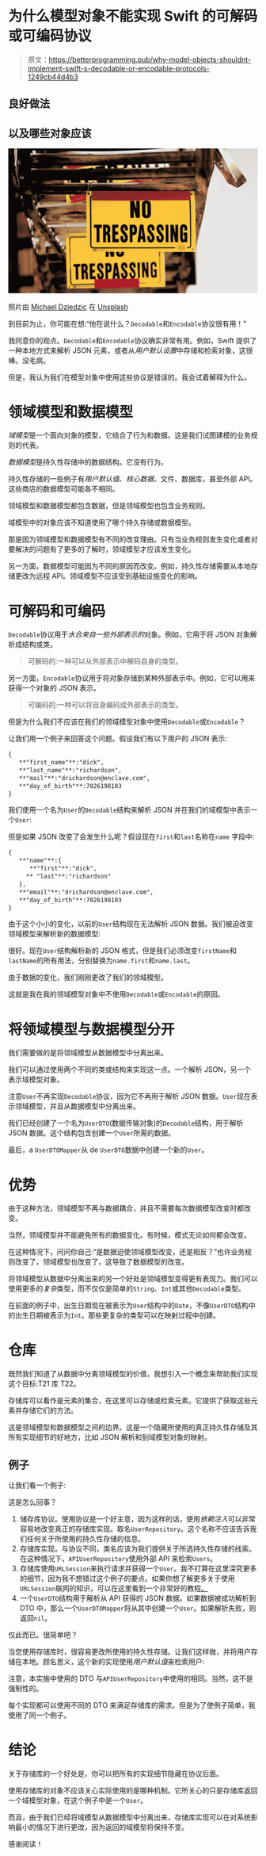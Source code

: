 # 为什么模型对象不能实现 Swift 的可解码或可编码协议

> 原文：<https://betterprogramming.pub/why-model-objects-shouldnt-implement-swift-s-decodable-or-encodable-protocols-1249cb44d4b3>

## 良好做法

## 以及哪些对象应该

![](img/8a4ce95768ddcd16c86db87d8986d0a6.png)

照片由 [Michael Dziedzic](https://unsplash.com/@lazycreekimages?utm_source=unsplash&utm_medium=referral&utm_content=creditCopyText) 在 [Unsplash](https://unsplash.com/search/photos/trespassing?utm_source=unsplash&utm_medium=referral&utm_content=creditCopyText)

到目前为止，你可能在想:“他在说什么？`Decodable`和`Encodable`协议很有用！”

我同意你的观点。`Decodable`和`Encodable`协议确实非常有用。例如，Swift 提供了一种本地方式来解析 JSON 元素，或者从*用户默认设置*中存储和检索对象，这很棒。没毛病。

但是，我认为我们在模型对象中使用这些协议是错误的。我会试着解释为什么。

# 领域模型和数据模型

*域模型*是一个面向对象的模型，它结合了行为和数据。这是我们试图建模的业务规则的代表。

*数据模型*是持久性存储中的数据结构。它没有行为。

持久性存储的一些例子有*用户默认值*、*核心数据*、文件、数据库，甚至外部 API。这些商店的数据模型可能各不相同。

领域模型和数据模型都包含数据，但是领域模型也包含业务规则。

域模型中的对象应该不知道使用了哪个持久存储或数据模型。

那是因为领域模型和数据模型有不同的改变理由。只有当业务规则发生变化或者对要解决的问题有了更多的了解时，领域模型才应该发生变化。

另一方面，数据模型可能因为不同的原因而改变。例如，持久性存储需要从本地存储更改为远程 API。领域模型不应该受到基础设施变化的影响。

# 可解码和可编码

`Decodable`协议用于*水合来自一些外部表示的*对象。例如，它用于将 JSON 对象解析成结构或类。

> 可解码的:一种可以从外部表示中解码自身的类型。

另一方面，`Encodable`协议用于将对象存储到某种外部表示中。例如，它可以用来获得一个对象的 JSON 表示。

> 可编码的:一种可以将自身编码成外部表示的类型。

但是为什么我们不应该在我们的领域模型对象中使用`Decodable`或`Encodable`？

让我们用一个例子来回答这个问题。假设我们有以下用户的 JSON 表示:

```
{
   **"first_name"**:"dick",
   **"last_name"**:"richardson",
   **"mail"**:"drichardson@enclave.com",
   **"day_of_birth"**:7026198103
}
```

我们使用一个名为`User`的`Decodable`结构来解析 JSON 并在我们的域模型中表示一个`User`:

但是如果 JSON 改变了会发生什么呢？假设现在`first`和`last`名称在`name` 字段中:

```
{
   **"name"**:{
      **"first"**:"dick",
     ** "last"**:"richardson"
   },
   **"email"**:"drichardson@enclave.com",
   **"day_of_birth"**:7026198103
}
```

由于这个小小的变化，以前的`User`结构现在无法解析 JSON 数据。我们被迫改变领域模型来解析新的数据模型:

很好。现在`User`结构解析新的 JSON 格式，但是我们必须改变`firstName`和`lastName`的所有用法，分别替换为`name.first`和`name.last`。

由于数据的变化，我们刚刚更改了我们的领域模型。

这就是我在我的领域模型对象中不使用`Decodable`或`Encodable`的原因。

# 将领域模型与数据模型分开

我们需要做的是将领域模型从数据模型中分离出来。

我们可以通过使用两个不同的类或结构来实现这一点。一个解析 JSON，另一个表示域模型对象。

注意`User`不再实现`Decodable`协议，因为它不再用于解析 JSON 数据。`User`现在表示领域模型，并且从数据模型中分离出来。

我们已经创建了一个名为`UserDTO`(数据传输对象)的`Decodable`结构，用于解析 JSON 数据。这个结构包含创建一个`User`所需的数据。

最后，a `UserDTOMapper`从 de `UserDTO`数据中创建一个新的`User`。

# 优势

由于这种方法，领域模型不再与数据耦合，并且不需要每次数据模型改变时都改变。

当然，领域模型并不能避免所有的数据变化。有时候，模式无论如何都会改变。

在这种情况下，问问你自己:“是数据迫使领域模型改变，还是相反？”也许业务规则改变了，领域模型也改变了，这导致了数据模型的改变。

将领域模型从数据中分离出来的另一个好处是领域模型变得更有表现力。我们可以使用更多的*复杂*类型，而不仅仅是简单的`String`、`Int`或其他`Decodable`类型。

在前面的例子中，出生日期现在被表示为`User`结构中的`Date`，不像`UserDTO`结构中的出生日期被表示为`Int`。那些更复杂的类型可以在映射过程中创建。

# 仓库

既然我们知道了从数据中分离领域模型的价值，我想引入一个概念来帮助我们实现这个目标:T21 库 T22。

存储库可以看作是元素的集合，在这里可以存储或检索元素。它提供了获取这些元素并存储它们的方法。

这是领域模型和数据模型之间的边界。这是一个隐藏所使用的真正持久性存储及其所有实现细节的好地方，比如 JSON 解析和到域模型对象的映射。

## 例子

让我们看一个例子:

这是怎么回事？

1.  储存库协议。使用协议是一个好主意，因为这样的话，使用*依赖注入*可以非常容易地改变真正的存储库实现。取名`UserRepository`。这个名称不应该告诉我们任何关于所使用的持久性存储的信息。
2.  存储库实现。与协议不同，类名应该为我们提供关于所选持久性存储的线索。在这种情况下，`APIUserRepository`使用外部 API 来检索`Users`。
3.  存储库使用`URLSession`来执行请求并获得一个`User`。我不打算在这里深究更多的细节，因为我不想错过这个例子的要点。如果你想了解更多关于使用`URLSession`联网的知识，可以在这里看到一个非常好的教程[。](https://www.raywenderlich.com/3244963-urlsession-tutorial-getting-started)
4.  一个`UserDTO`结构用于解析从 API 获得的 JSON 数据。如果数据被成功解析到 DTO 中，那么一个`UserDTOMapper`将从其中创建一个`User`。如果解析失败，则返回`nil`。

仅此而已。很简单吧？

当您使用存储库时，很容易更改所使用的持久性存储。让我们这样做，并将用户存储在本地。顾名思义，这个新的实现使用*用户默认值*来检索用户:

注意，本实施中使用的 DTO 与`APIUserRepository`中使用的相同。当然，这不是强制性的。

每个实现都可以使用不同的 DTO 来满足存储库的需求。但是为了使例子简单，我使用了同一个例子。

# 结论

关于存储库的一个好处是，你可以把所有的实现细节隐藏在协议后面。

使用存储库的对象不应该关心实际使用的是哪种机制。它所关心的只是存储库返回一个域模型对象，在这个例子中是一个`User`。

而且，由于我们已经将域模型从数据模型中分离出来，存储库实现可以在对系统影响最小的情况下进行更改，因为返回的域模型将保持不变。

感谢阅读！